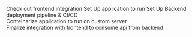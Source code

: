 Check out frontend integration 
Set Up application to run 
Set Up Backend deployment pipeline & CI/CD  
Conteinarize application to run on custom server  
Finalize integration with frontend to consume api from backend 
